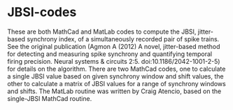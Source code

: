 # JBSI-codes
These are both MathCad and MatLab codes to compute the JBSI, jitter-based synchrony index, of a simultaneously recorded pair of spike trains.
See the original publication (Agmon A (2012) A novel, jitter-based method for detecting and measuring spike synchrony and quantifying temporal firing precision. Neural systems & circuits 2:5. doi:10.1186/2042-1001-2-5) for details on the algorithm.
There are two MathCad codes, one to calculate a single JBSI value based on given synchrony window and shift values, the other to calculate a matrix of JBSI values for a range of synchrony windows and shifts. The MatLab routine was written by Craig Atencio, based on the single-JBSI MathCad routine.
